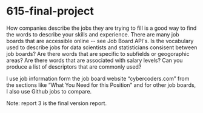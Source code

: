 # 615-final-project

How companies describe the jobs they are trying to fill is a good way to find the words to describe your skills and experience.  There are many job boards that are accessible online -- see Job Board API's.   Is the vocabulary used to describe jobs for data scientists and statisticians consisent between job boards?  Are there words that are specific to subfields or geogoraphic areas?  Are there words that are associated with salary levels?   Can you produce a list of descriptors that are commonly used?  

I use job information form the job board website “cybercoders.com” from the sections like “What You Need for this Position” and for other job boards, I also use Github jobs to compare.

Note: report 3 is the final version report.
